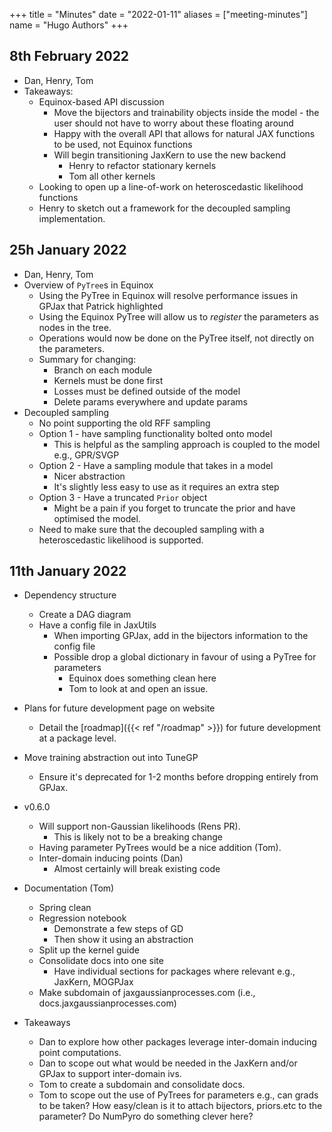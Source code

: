+++
title = "Minutes"
date = "2022-01-11"
aliases = ["meeting-minutes"]
name = "Hugo Authors"
+++

## 8th February 2022

- Dan, Henry, Tom
- Takeaways:
  - Equinox-based API discussion 
    - Move the bijectors and trainability objects inside the model - the user should not have to worry about these floating around
    - Happy with the overall API that allows for natural JAX functions to be used, not Equinox functions
    - Will begin transitioning JaxKern to use the new backend 
      - Henry to refactor stationary kernels
      - Tom all other kernels
  - Looking to open up a line-of-work on heteroscedastic likelihood functions
  - Henry to sketch out a framework for the decoupled sampling implementation.

## 25h January 2022

- Dan, Henry, Tom
- Overview of `PyTree`s in Equinox
  - Using the PyTree in Equinox will resolve performance issues in GPJax that Patrick highlighted
  - Using the Equinox PyTree will allow us to _register_ the parameters as nodes in the tree.
  - Operations would now be done on the PyTree itself, not directly on the parameters.
  - Summary for changing:
    - Branch on each module
    - Kernels must be done first
    - Losses must be defined outside of the model
    - Delete params everywhere and update params
- Decoupled sampling
  - No point supporting the old RFF sampling
  - Option 1 - have sampling functionality bolted onto model
    - This is helpful as the sampling approach is coupled to the model e.g., GPR/SVGP
  - Option 2 - Have a sampling module that takes in a model
    - Nicer abstraction
    - It's slightly less easy to use as it requires an extra step
  - Option 3 - Have a truncated `Prior` object
    - Might be a pain if you forget to truncate the prior and have optimised the model.
  - Need to make sure that the decoupled sampling with a heteroscedastic likelihood is supported.

## 11th January 2022

- Dependency structure
  - Create a DAG diagram
  - Have a config file in JaxUtils
    - When importing GPJax, add in the bijectors information to the config file
    - Possible drop a global dictionary in favour of using a PyTree for parameters  
      - Equinox does something clean here
      - Tom to look at and open an issue.
- Plans for future development page on website
  - Detail the [roadmap]({{< ref "/roadmap" >}}) for future development at a package level.
- Move training abstraction out into TuneGP
  - Ensure it's deprecated for 1-2 months before dropping entirely from GPJax.
- v0.6.0
  - Will support non-Gaussian likelihoods (Rens PR).
    - This is likely not to be a breaking change
  - Having parameter PyTrees would be a nice addition (Tom).
  - Inter-domain inducing points (Dan)
    - Almost certainly will break existing code
- Documentation (Tom)
  - Spring clean
  - Regression notebook
    - Demonstrate a few steps of GD
    - Then show it using an abstraction
  - Split up the kernel guide
  - Consolidate docs into one site
    - Have individual sections for packages where relevant e.g., JaxKern, MOGPJax
  - Make subdomain of jaxgaussianprocesses.com (i.e., docs.jaxgaussianprocesses.com)

- Takeaways
  - Dan to explore how other packages leverage inter-domain inducing point computations. 
  - Dan to scope out what would be needed in the JaxKern and/or GPJax to support inter-domain ivs.
  - Tom to create a subdomain and consolidate docs.
  - Tom to scope out the use of PyTrees for parameters e.g., can grads to be taken? How easy/clean is it to attach bijectors, priors.etc to the parameter? Do NumPyro do something clever here?